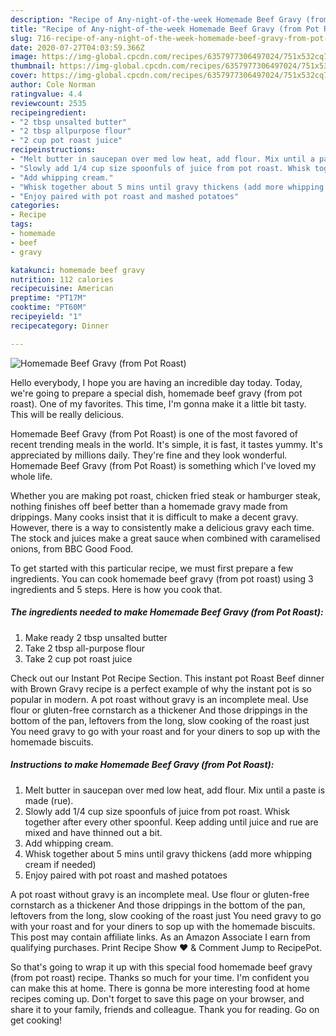 ```yaml
---
description: "Recipe of Any-night-of-the-week Homemade Beef Gravy (from Pot Roast)"
title: "Recipe of Any-night-of-the-week Homemade Beef Gravy (from Pot Roast)"
slug: 716-recipe-of-any-night-of-the-week-homemade-beef-gravy-from-pot-roast
date: 2020-07-27T04:03:59.366Z
image: https://img-global.cpcdn.com/recipes/6357977306497024/751x532cq70/homemade-beef-gravy-from-pot-roast-recipe-main-photo.jpg
thumbnail: https://img-global.cpcdn.com/recipes/6357977306497024/751x532cq70/homemade-beef-gravy-from-pot-roast-recipe-main-photo.jpg
cover: https://img-global.cpcdn.com/recipes/6357977306497024/751x532cq70/homemade-beef-gravy-from-pot-roast-recipe-main-photo.jpg
author: Cole Norman
ratingvalue: 4.4
reviewcount: 2535
recipeingredient:
- "2 tbsp unsalted butter"
- "2 tbsp allpurpose flour"
- "2 cup pot roast juice"
recipeinstructions:
- "Melt butter in saucepan over med low heat, add flour. Mix until a paste is made (rue)."
- "Slowly add 1/4 cup size spoonfuls of juice from pot roast. Whisk together after every other spoonful. Keep adding until juice and rue are mixed and have thinned out a bit."
- "Add whipping cream."
- "Whisk together about 5 mins until gravy thickens (add more whipping cream if needed)"
- "Enjoy paired with pot roast and mashed potatoes"
categories:
- Recipe
tags:
- homemade
- beef
- gravy

katakunci: homemade beef gravy 
nutrition: 112 calories
recipecuisine: American
preptime: "PT17M"
cooktime: "PT60M"
recipeyield: "1"
recipecategory: Dinner

---
```



![Homemade Beef Gravy (from Pot Roast)](https://img-global.cpcdn.com/recipes/6357977306497024/751x532cq70/homemade-beef-gravy-from-pot-roast-recipe-main-photo.jpg)

Hello everybody, I hope you are having an incredible day today. Today, we're going to prepare a special dish, homemade beef gravy (from pot roast). One of my favorites. This time, I'm gonna make it a little bit tasty. This will be really delicious.

Homemade Beef Gravy (from Pot Roast) is one of the most favored of recent trending meals in the world. It's simple, it is fast, it tastes yummy. It's appreciated by millions daily. They're fine and they look wonderful. Homemade Beef Gravy (from Pot Roast) is something which I've loved my whole life.

Whether you are making pot roast, chicken fried steak or hamburger steak, nothing finishes off beef better than a homemade gravy made from drippings. Many cooks insist that it is difficult to make a decent gravy. However, there is a way to consistently make a delicious gravy each time. The stock and juices make a great sauce when combined with caramelised onions, from BBC Good Food.


To get started with this particular recipe, we must first prepare a few ingredients. You can cook homemade beef gravy (from pot roast) using 3 ingredients and 5 steps. Here is how you cook that.

<!--inarticleads1-->

##### The ingredients needed to make Homemade Beef Gravy (from Pot Roast):

1. Make ready 2 tbsp unsalted butter
1. Take 2 tbsp all-purpose flour
1. Take 2 cup pot roast juice


Check out our Instant Pot Recipe Section. This instant pot Roast Beef dinner with Brown Gravy recipe is a perfect example of why the instant pot is so popular in modern. A pot roast without gravy is an incomplete meal. Use flour or gluten-free cornstarch as a thickener And those drippings in the bottom of the pan, leftovers from the long, slow cooking of the roast just You need gravy to go with your roast and for your diners to sop up with the homemade biscuits. 

<!--inarticleads2-->

##### Instructions to make Homemade Beef Gravy (from Pot Roast):

1. Melt butter in saucepan over med low heat, add flour. Mix until a paste is made (rue).
1. Slowly add 1/4 cup size spoonfuls of juice from pot roast. Whisk together after every other spoonful. Keep adding until juice and rue are mixed and have thinned out a bit.
1. Add whipping cream.
1. Whisk together about 5 mins until gravy thickens (add more whipping cream if needed)
1. Enjoy paired with pot roast and mashed potatoes


A pot roast without gravy is an incomplete meal. Use flour or gluten-free cornstarch as a thickener And those drippings in the bottom of the pan, leftovers from the long, slow cooking of the roast just You need gravy to go with your roast and for your diners to sop up with the homemade biscuits. This post may contain affiliate links. As an Amazon Associate I earn from qualifying purchases. Print Recipe Show ❤ &amp; Comment Jump to RecipePot. 

So that's going to wrap it up with this special food homemade beef gravy (from pot roast) recipe. Thanks so much for your time. I'm confident you can make this at home. There is gonna be more interesting food at home recipes coming up. Don't forget to save this page on your browser, and share it to your family, friends and colleague. Thank you for reading. Go on get cooking!

